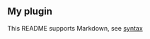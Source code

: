 ## My plugin

This README supports Markdown, see [syntax](https://help.github.com/articles/markdown-basics/)

